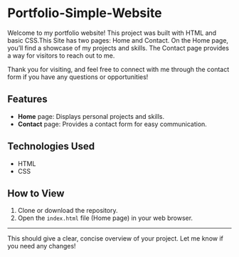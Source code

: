 # Portfolio-Simple-Website

Welcome to my portfolio website! This project was built with HTML and basic CSS.This Site has two pages: Home and Contact. On the Home page, you’ll find a showcase of my projects and skills. The Contact page provides a way for visitors to reach out to me.

Thank you for visiting, and feel free to connect with me through the contact form if you have any questions or opportunities!

## Features
- **Home** page: Displays personal projects and skills.
- **Contact** page: Provides a contact form for easy communication.

## Technologies Used
- HTML
- CSS

## How to View
1. Clone or download the repository.
2. Open the `index.html` file (Home page) in your web browser.

---

This should give a clear, concise overview of your project. Let me know if you need any changes!
